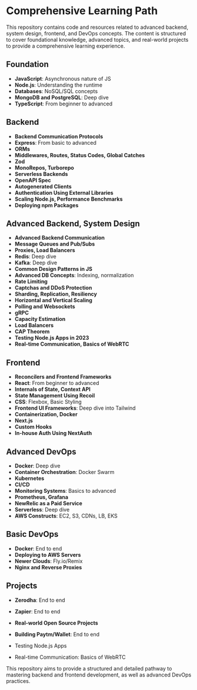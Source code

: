 # Comprehensive Learning Path

This repository contains code and resources related to advanced backend, system design, frontend, and DevOps concepts. The content is structured to cover foundational knowledge, advanced topics, and real-world projects to provide a comprehensive learning experience.

## Foundation

- **JavaScript**: Asynchronous nature of JS
- **Node.js**: Understanding the runtime
- **Databases**: NoSQL/SQL concepts
- **MongoDB and PostgreSQL**: Deep dive
- **TypeScript**: From beginner to advanced

## Backend

- **Backend Communication Protocols**
- **Express**: From basic to advanced
- **ORMs**
- **Middlewares, Routes, Status Codes, Global Catches**
- **Zod**
- **MonoRepos, Turborepo**
- **Serverless Backends**
- **OpenAPI Spec**
- **Autogenerated Clients**
- **Authentication Using External Libraries**
- **Scaling Node.js, Performance Benchmarks**
- **Deploying npm Packages**

## Advanced Backend, System Design

- **Advanced Backend Communication**
- **Message Queues and Pub/Subs**
- **Proxies, Load Balancers**
- **Redis**: Deep dive
- **Kafka**: Deep dive
- **Common Design Patterns in JS**
- **Advanced DB Concepts**: Indexing, normalization
- **Rate Limiting**
- **Captchas and DDoS Protection**
- **Sharding, Replication, Resiliency**
- **Horizontal and Vertical Scaling**
- **Polling and Websockets**
- **gRPC**
- **Capacity Estimation**
- **Load Balancers**
- **CAP Theorem**
- **Testing Node.js Apps in 2023**
- **Real-time Communication, Basics of WebRTC**

## Frontend

- **Reconcilers and Frontend Frameworks**
- **React**: From beginner to advanced
- **Internals of State, Context API**
- **State Management Using Recoil**
- **CSS**: Flexbox, Basic Styling
- **Frontend UI Frameworks**: Deep dive into Tailwind
- **Containerization, Docker**
- **Next.js**
- **Custom Hooks**
- **In-house Auth Using NextAuth**

## Advanced DevOps

- **Docker**: Deep dive
- **Container Orchestration**: Docker Swarm
- **Kubernetes**
- **CI/CD**
- **Monitoring Systems**: Basics to advanced
- **Prometheus, Grafana**
- **NewRelic as a Paid Service**
- **Serverless**: Deep dive
- **AWS Constructs**: EC2, S3, CDNs, LB, EKS

## Basic DevOps

- **Docker**: End to end
- **Deploying to AWS Servers**
- **Newer Clouds**: Fly.io/Remix
- **Nginx and Reverse Proxies**

## Projects

- **Zerodha**: End to end
- **Zapier**: End to end
- **Real-world Open Source Projects**

- **Building Paytm/Wallet**: End to end



- Testing Node.js Apps 
- Real-time Communication: Basics of WebRTC

This repository aims to provide a structured and detailed pathway to mastering backend and frontend development, as well as advanced DevOps practices.
